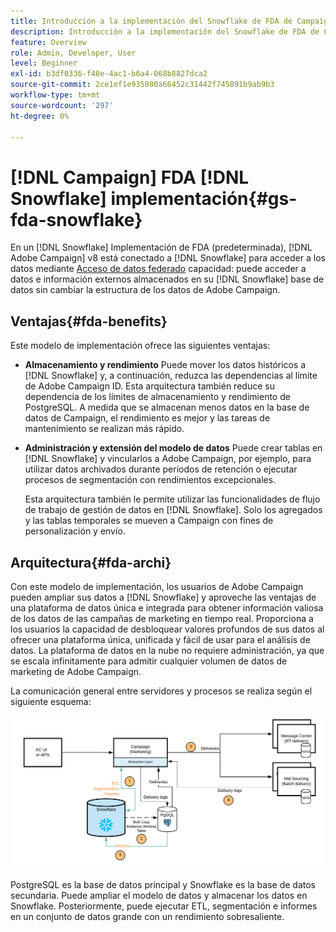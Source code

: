 ```yaml
---
title: Introducción a la implementación del Snowflake de FDA de Campaign
description: Introducción a la implementación del Snowflake de FDA de Campaign
feature: Overview
role: Admin, Developer, User
level: Beginner
exl-id: b3df0336-f40e-4ac1-b6a4-068b8827dca2
source-git-commit: 2ce1ef1e935080a66452c31442f745891b9ab9b3
workflow-type: tm+mt
source-wordcount: '297'
ht-degree: 0%

---
```


# [!DNL Campaign] FDA [!DNL Snowflake] implementación{#gs-fda-snowflake}

En un [!DNL Snowflake] Implementación de FDA (predeterminada), [!DNL Adobe Campaign] v8 está conectado a [!DNL Snowflake] para acceder a los datos mediante [Acceso de datos federado](../connect/fda.md) capacidad: puede acceder a datos e información externos almacenados en su [!DNL Snowflake] base de datos sin cambiar la estructura de los datos de Adobe Campaign.

## Ventajas{#fda-benefits}

Este modelo de implementación ofrece las siguientes ventajas:

* **Almacenamiento y rendimiento**
Puede mover los datos históricos a [!DNL Snowflake] y, a continuación, reduzca las dependencias al límite de Adobe Campaign ID. Esta arquitectura también reduce su dependencia de los límites de almacenamiento y rendimiento de PostgreSQL. A medida que se almacenan menos datos en la base de datos de Campaign, el rendimiento es mejor y las tareas de mantenimiento se realizan más rápido.

* **Administración y extensión del modelo de datos**
Puede crear tablas en [!DNL Snowflake] y vincularlos a Adobe Campaign, por ejemplo, para utilizar datos archivados durante períodos de retención o ejecutar procesos de segmentación con rendimientos excepcionales.

   Esta arquitectura también le permite utilizar las funcionalidades de flujo de trabajo de gestión de datos en [!DNL Snowflake]. Solo los agregados y las tablas temporales se mueven a Campaign con fines de personalización y envío.


## Arquitectura{#fda-archi}

Con este modelo de implementación, los usuarios de Adobe Campaign pueden ampliar sus datos a [!DNL Snowflake] y aproveche las ventajas de una plataforma de datos única e integrada para obtener información valiosa de los datos de las campañas de marketing en tiempo real. Proporciona a los usuarios la capacidad de desbloquear valores profundos de sus datos al ofrecer una plataforma única, unificada y fácil de usar para el análisis de datos. La plataforma de datos en la nube no requiere administración, ya que se escala infinitamente para admitir cualquier volumen de datos de marketing de Adobe Campaign.

La comunicación general entre servidores y procesos se realiza según el siguiente esquema:

![](assets/fda-architecture.png)

PostgreSQL es la base de datos principal y Snowflake es la base de datos secundaria. Puede ampliar el modelo de datos y almacenar los datos en Snowflake. Posteriormente, puede ejecutar ETL, segmentación e informes en un conjunto de datos grande con un rendimiento sobresaliente.

